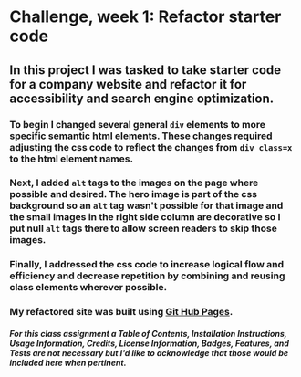# Challenge, week 1: Refactor starter code

## In this project I was tasked to take starter code for a company website and refactor it for accessibility and search engine optimization.

### To begin I changed several general `div` elements to more specific semantic html elements. These changes required adjusting the css code to reflect the changes from `div class=x` to the html element names. 

### Next, I added `alt` tags to the images on the page where possible and desired. The hero image is part of the css background so an `alt` tag wasn't possible for that image and the small images in the right side column are decorative so I put null `alt` tags there to allow screen readers to skip those images. 

### Finally, I addressed the css code to increase logical flow and efficiency and decrease repetition by combining and reusing class elements wherever possible.

### My refactored site was built using [Git Hub Pages](https://mcamy2001.github.io/urban-octo-telegram/).


##### For this class assignment a Table of Contents, Installation Instructions, Usage Information, Credits, License Information, Badges, Features, and Tests are not necessary but I'd like to acknowledge that those would be included here when pertinent.


